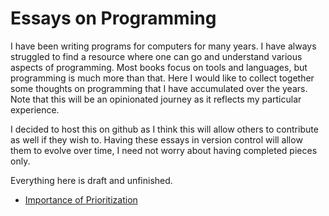 # Essays on Programming

I have been writing programs for computers for many years. I have always struggled to find a resource where one 
can go and understand various aspects of programming. Most books focus on tools and languages, but programming is
much more than that. Here I would like to collect together some thoughts on programming that I have accumulated
over the years. Note that this will be an opinionated journey as it reflects my particular experience.

I decided to host this on github as I think this will allow others to contribute as well if they wish to. Having these essays in
version control will allow them to evolve over time, I need not worry about having completed pieces only.

Everything here is draft and unfinished.

* [Importance of Prioritization](./prioritization.md)
